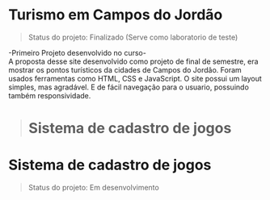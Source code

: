 # Turismo em Campos do Jordão

> Status do projeto: Finalizado (Serve como laboratorio de teste)

-Primeiro Projeto desenvolvido no curso-<br>
A proposta desse site desenvolvido como projeto de final de semestre, era mostrar os pontos turísticos da cidades de Campos do Jordão.
Foram usados ferramentas como HTML, CSS e JavaScript.
O site possui um layout simples, mas agradável. E de fácil navegação para o usuario, possuindo também responsividade.
> <h1>Sistema de cadastro de jogos</h1>

# Sistema de cadastro de jogos 

> Status do projeto: Em desenvolvimento

